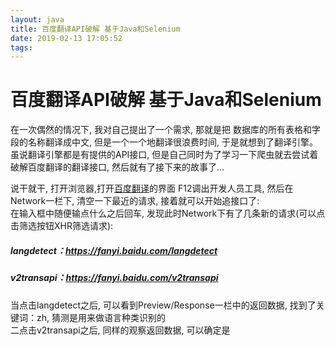 ```yaml
---
layout: java
title: 百度翻译API破解 基于Java和Selenium
date: 2019-02-13 17:05:52
tags:
---
```


# 百度翻译API破解 基于Java和Selenium
在一次偶然的情况下, 我对自己提出了一个需求, 那就是把 数据库的所有表格和字段的名称翻译成中文, 但是一个一个地翻译很浪费时间, 于是就想到了翻译引擎。
虽说翻译引擎都是有提供的API接口, 但是自己同时为了学习一下爬虫就去尝试着破解百度翻译的翻译接口, 然后就有了接下来的故事了...
<!--more-->
说干就干, 打开浏览器,打开[百度翻译](https://fanyi.baidu.com/)的界面 F12调出开发人员工具, 然后在Network一栏下, 清空一下最近的请求, 接着就可以开始追接口了:  
在输入框中随便输点什么之后回车, 发现此时Network下有了几条新的请求(可以点击筛选按钮XHR筛选请求):
##### langdetect：https://fanyi.baidu.com/langdetect
##### v2transapi：https://fanyi.baidu.com/v2transapi
当点击langdetect之后, 可以看到Preview/Response一栏中的返回数据, 找到了关键词：zh, 猜测是用来做语言种类识别的  
二点击v2transapi之后, 同样的观察返回数据, 可以确定是


